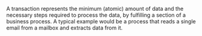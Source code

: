 A transaction represents the minimum (atomic) amount of data and the necessary steps required to process the data, by fulfilling a section of a business process. A typical example would be a process that reads a single email from a mailbox and extracts data from it.
